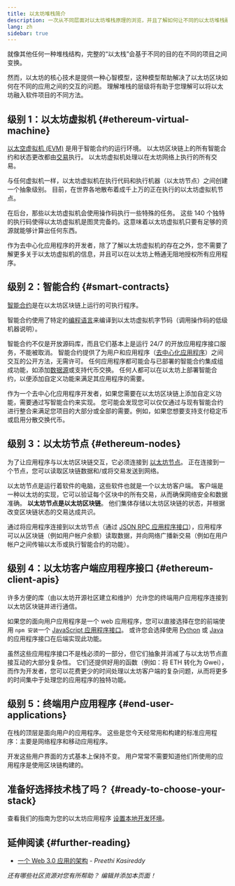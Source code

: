 ```yaml
---
title: 以太坊堆栈简介
description: 一次从不同层面对以太坊堆栈原理的浏览，并且了解如何让不同的以太坊堆栈融为一体。
lang: zh
sidebar: true
---
```


就像其他任何一种堆栈结构，完整的“以太栈”会基于不同的目的在不同的项目之间变换。

然而，以太坊的核心技术是提供一种心智模型，这种模型帮助解决了以太坊区块如何在不同的应用之间的交互的问题。 理解堆栈的层级将有助于您理解可以将以太坊融入软件项目的不同方法。

## 级别 1：以太坊虚拟机 {#ethereum-virtual-machine}

[以太空虚拟机 (EVM)](/developers/docs/evm/) 是用于智能合约的运行环境。 以太坊区块链上的所有智能合约和状态更改都由[交易](/developers/docs/transactions/)执行。 以太坊虚拟机处理以在太坊网络上执行的所有交易。

与任何虚拟机一样，以太坊虚拟机在执行代码和执行机器（以太坊节点）之间创建一个抽象级别。 目前，在世界各地散布着成千上万的正在执行的以太坊虚拟机节点。

在后台，那些以太坊虚拟机会使用操作码执行一些特殊的任务。 这些 140 个独特的执行码使得以太坊虚拟机是图灵完备的。这意味着以太坊虚拟机只要有足够的资源就能够计算出任何东西。

作为去中心化应用程序的开发者，除了了解以太坊虚拟机的存在之外，您不需要了解更多关于以太坊虚拟机的信息，并且可以在以太坊上畅通无阻地授权所有应用程序。

## 级别 2：智能合约 {#smart-contracts}

[智能合约](/developers/docs/smart-contracts/)是在以太坊区块链上运行的可执行程序。

智能合约使用了特定的[编程语言](/developers/docs/smart-contracts/languages/)来编译到以太坊虚拟机字节码（调用操作码的低级机器说明）。

智能合约不仅是开放源码库，而且它们基本上是运行 24/7 的开放应用程序接口服务，不能被取消。 智能合约提供了为用户和应用程序（[去中心化应用程序](/developers/docs/dapps/)）之间交互的公开方法，无需许可。 任何应用程序都可能会与已部署的智能合约集成组成功能，如添加[数据源](/developers/docs/oracles/)或支持代币交换。 任何人都可以在以太坊上部署智能合约，以便添加自定义功能来满足其应用程序的需要。

作为一个去中心化应用程序开发者，如果您需要在以太坊区块链上添加自定义功能，需要通过写智能合约来实现。 您可能会发现您可以仅仅通过与现有智能合约进行整合来满足您项目的大部分或全部的需要。例如，如果您想要支持支付稳定币或启用分散交换代币。

## 级别 3：以太坊节点 {#ethereum-nodes}

为了让应用程序与以太坊区块链交互，它必须连接到 [以太坊节点](/developers/docs/nodes-and-clients/)。 正在连接到一个节点，您可以读取区块链数据和/或将交易发送到网络。

以太坊节点是运行着软件的电脑，这些软件也就是一个以太坊客户端。 客户端是一种以太坊的实现，它可以验证每个区块中的所有交易，从而确保网络安全和数据准确。 **以太坊节点是以太坊区块链**。 他们集体存储以太坊区块链的状态，并根据改变区块链状态的交易达成共识。

通过将应用程序连接到以太坊节点（通过 [JSON RPC 应用程序接口](/developers/docs/apis/json-rpc/)），应用程序可以从区块链（例如用户帐户余额）读取数据，并向网络广播新交易（例如在用户帐户之间传输以太币或执行智能合约的功能）。

## 级别 4：以太坊客户端应用程序接口 {#ethereum-client-apis}

许多方便的库（由以太坊开源社区建立和维护）允许您的终端用户应用程序连接到以太坊区块链并进行通信。

如果您的面向用户应用程序是一个 web 应用程序，您可以直接选择在您的前端使用 `npm 安装`一个 [JavaScript 应用程序接口](/developers/docs/apis/javascript/)。 或许您会选择使用 [Python](/developers/docs/programming-languages/python/) 或 [Java](/developers/docs/programming-languages/java/) 的应用程序接口在后端实现此功能。

虽然这些应用程序接口不是栈必须的一部分，但它们抽象并消减了与以太坊节点直接互动的大部分复杂性。 它们还提供好用的函数（例如：将 ETH 转化为 Gwei），而作为开发者，您可以花费更少的时间处理以太坊客户端的复杂问题，从而将更多的时间集中于处理您的应用程序的独特功能。

## 级别 5：终端用户应用程序 {#end-user-applications}

在栈的顶层是面向用户的应用程序。 这些是您今天经常用和构建的标准应用程序：主要是网络程序和移动应用程序。

开发这些用户界面的方式基本上保持不变。 用户常常不需要知道他们所使用的应用程序是使用区块链构建的。

## 准备好选择技术栈了吗？ {#ready-to-choose-your-stack}

查看我们的指南为您的以太坊应用程序 [设置本地开发环境](/developers/local-environment/)。

## 延伸阅读 {#further-reading}

- [一个 Web 3.0 应用的架构](https://www.preethikasireddy.com/post/the-architecture-of-a-web-3-0-application) - _Preethi Kasireddy_

_还有哪些社区资源对您有所帮助？ 编辑并添加本页面！_
